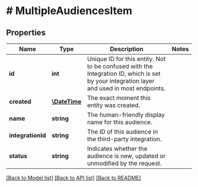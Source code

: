 # # MultipleAudiencesItem

## Properties

Name | Type | Description | Notes
------------ | ------------- | ------------- | -------------
**id** | **int** | Unique ID for this entity. Not to be confused with the Integration ID, which is set by your integration layer and used in most endpoints. | 
**created** | [**\DateTime**](\DateTime.md) | The exact moment this entity was created. | 
**name** | **string** | The human-friendly display name for this audience. | 
**integrationId** | **string** | The ID of this audience in the third-party integration. | 
**status** | **string** | Indicates whether the audience is new, updated or unmodified by the request. | 

[[Back to Model list]](../../README.md#documentation-for-models) [[Back to API list]](../../README.md#documentation-for-api-endpoints) [[Back to README]](../../README.md)


